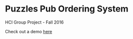 # Puzzles Pub Ordering System
HCI Group Project - Fall 2016

Check out a demo [here](https://tiffcj.github.io/puzzles/)

